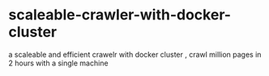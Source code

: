 # scaleable-crawler-with-docker-cluster
a scaleable and efficient crawelr with docker cluster , crawl million pages in 2 hours with a single machine
